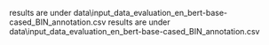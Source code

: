 results are  under data\input_data_evaluation_en_bert-base-cased_BIN_annotation.csv
results are  under data\input_data_evaluation_en_bert-base-cased_BIN_annotation.csv